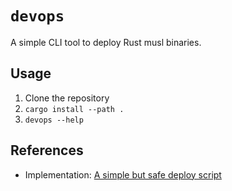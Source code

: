 # `devops`

A simple CLI tool to deploy Rust musl binaries.

## Usage

1. Clone the repository
1. `cargo install --path .`
1. `devops --help`

## References

- Implementation: [A simple but safe deploy script](https://blog.wesleyac.com/posts/simple-deploy-script)
